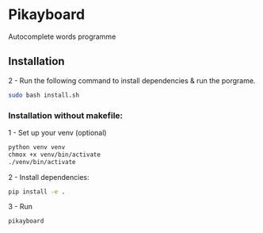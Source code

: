 # Pikayboard

Autocomplete words programme

## Installation

2 - Run the following command to install dependencies & run the porgrame.
```bash
sudo bash install.sh
```

### Installation without makefile:

1 - Set up your venv (optional)
```bash
python venv venv
chmox +x venv/bin/activate
./venv/bin/activate
```

2 - Install dependencies:
```bash
pip install -e .
```

3 - Run
```bash
pikayboard
```
